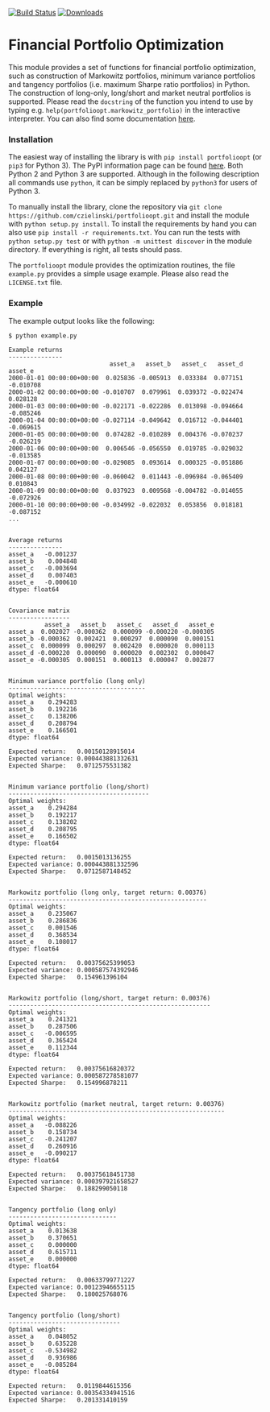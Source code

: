 [![Build Status](https://travis-ci.org/czielinski/portfolioopt.svg?branch=master)](https://travis-ci.org/czielinski/portfolioopt)
[![Downloads](https://img.shields.io/pypi/dm/portfolioopt.svg)](https://pypi.python.org/pypi/portfolioopt)
# Financial Portfolio Optimization

This module provides a set of functions for financial portfolio optimization, such as construction of Markowitz portfolios, minimum variance portfolios and tangency portfolios (i.e. maximum Sharpe ratio portfolios) in Python. The construction of long-only, long/short and market neutral portfolios is supported. Please read the `docstring` of the function you intend to use by typing e.g. `help(portfolioopt.markowitz_portfolio)` in the interactive interpreter. You can also find some documentation [here](https://raw.githubusercontent.com/czielinski/portfolioopt/master/doc/portfolioopt.txt).

### Installation

The easiest way of installing the library is with `pip install portfolioopt` (or `pip3` for Python 3). The PyPI information page can be found [here](https://pypi.python.org/pypi/portfolioopt). Both Python 2 and Python 3 are supported. Although in the following description all commands use `python`, it can be simply replaced by `python3` for users of Python 3.

To manually install the library, clone the repository via `git clone https://github.com/czielinski/portfolioopt.git` and install the module with `python setup.py install`. To install the requirements by hand you can also use `pip install -r requirements.txt`. You can run the tests with `python setup.py test` or with `python -m unittest discover` in the module directory. If everything is right, all tests should pass.

The `portfolioopt` module provides the optimization routines, the file `example.py` provides a simple usage example. Please also read the `LICENSE.txt` file.

### Example

The example output looks like the following:
```
$ python example.py 

Example returns
---------------
                            asset_a   asset_b   asset_c   asset_d   asset_e
2000-01-01 00:00:00+00:00  0.025836 -0.005913  0.033384  0.077151 -0.010708
2000-01-02 00:00:00+00:00 -0.010707  0.079961  0.039372 -0.022474  0.028128
2000-01-03 00:00:00+00:00 -0.022171 -0.022286  0.013098 -0.094664 -0.085246
2000-01-04 00:00:00+00:00 -0.027114 -0.049642  0.016712 -0.044401 -0.069615
2000-01-05 00:00:00+00:00  0.074282 -0.010289  0.004376 -0.070237 -0.026219
2000-01-06 00:00:00+00:00  0.006546 -0.056550  0.019785 -0.029032 -0.013585
2000-01-07 00:00:00+00:00 -0.029085  0.093614  0.000325 -0.051886  0.042127
2000-01-08 00:00:00+00:00 -0.060042  0.011443 -0.096984 -0.065409  0.010843
2000-01-09 00:00:00+00:00  0.037923  0.009568 -0.004782 -0.014055 -0.072926
2000-01-10 00:00:00+00:00 -0.034992 -0.022032  0.053856  0.018181 -0.087152
...


Average returns
---------------
asset_a   -0.001237
asset_b    0.004848
asset_c   -0.003694
asset_d    0.007403
asset_e   -0.000610
dtype: float64


Covariance matrix
-----------------
          asset_a   asset_b   asset_c   asset_d   asset_e
asset_a  0.002027 -0.000362  0.000099 -0.000220 -0.000305
asset_b -0.000362  0.002421  0.000297  0.000090  0.000151
asset_c  0.000099  0.000297  0.002420  0.000020  0.000113
asset_d -0.000220  0.000090  0.000020  0.002302  0.000047
asset_e -0.000305  0.000151  0.000113  0.000047  0.002877


Minimum variance portfolio (long only)
--------------------------------------
Optimal weights:
asset_a    0.294283
asset_b    0.192216
asset_c    0.138206
asset_d    0.208794
asset_e    0.166501
dtype: float64

Expected return:   0.00150128915014
Expected variance: 0.000443881332631
Expected Sharpe:   0.0712575531382


Minimum variance portfolio (long/short)
---------------------------------------
Optimal weights:
asset_a    0.294284
asset_b    0.192217
asset_c    0.138202
asset_d    0.208795
asset_e    0.166502
dtype: float64

Expected return:   0.0015013136255
Expected variance: 0.000443881332596
Expected Sharpe:   0.0712587148452


Markowitz portfolio (long only, target return: 0.00376)
-------------------------------------------------------
Optimal weights:
asset_a    0.235067
asset_b    0.286836
asset_c    0.001546
asset_d    0.368534
asset_e    0.108017
dtype: float64

Expected return:   0.00375625399053
Expected variance: 0.000587574392946
Expected Sharpe:   0.154961396104


Markowitz portfolio (long/short, target return: 0.00376)
--------------------------------------------------------
Optimal weights:
asset_a    0.241321
asset_b    0.287506
asset_c   -0.006595
asset_d    0.365424
asset_e    0.112344
dtype: float64

Expected return:   0.00375616820372
Expected variance: 0.000587278581077
Expected Sharpe:   0.154996878211


Markowitz portfolio (market neutral, target return: 0.00376)
------------------------------------------------------------
Optimal weights:
asset_a   -0.088226
asset_b    0.158734
asset_c   -0.241207
asset_d    0.260916
asset_e   -0.090217
dtype: float64

Expected return:   0.00375618451738
Expected variance: 0.000397921658527
Expected Sharpe:   0.188299050118


Tangency portfolio (long only)
------------------------------
Optimal weights:
asset_a    0.013638
asset_b    0.370651
asset_c    0.000000
asset_d    0.615711
asset_e    0.000000
dtype: float64

Expected return:   0.00633799771227
Expected variance: 0.00123946655115
Expected Sharpe:   0.180025768076


Tangency portfolio (long/short)
-------------------------------
Optimal weights:
asset_a    0.048052
asset_b    0.635228
asset_c   -0.534982
asset_d    0.936986
asset_e   -0.085284
dtype: float64

Expected return:   0.0119844615356
Expected variance: 0.00354334941516
Expected Sharpe:   0.201331410159
```
